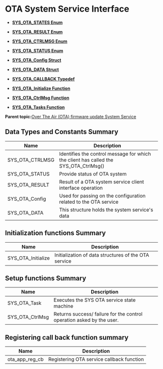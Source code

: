 # OTA System Service Interface

-   **[SYS\_OTA\_STATES Enum](GUID-F03C9E56-6E27-4686-A0CA-14D14F615FB5.md)**  

-   **[SYS\_OTA\_RESULT Enum](GUID-FF900B9E-1306-498E-8261-D7FEFA8CC184.md)**  

-   **[SYS\_OTA\_CTRLMSG Enum](GUID-7E595932-B68F-4074-BA7D-36D836AA8B5B.md)**  

-   **[SYS\_OTA\_STATUS Enum](GUID-7B12B319-188D-4C1D-8AEE-349BE7660528.md)**  

-   **[SYS\_OTA\_Config Struct](GUID-6B52ABB2-B67F-4DC8-9147-43E43664223B.md)**  

-   **[SYS\_OTA\_DATA Struct](GUID-E3DE3951-0B4D-44ED-8EDD-5DE48A3597FC.md)**  

-   **[SYS\_OTA\_CALLBACK Typedef](GUID-793F497B-BD41-400B-9FB5-0C0ECBB2B1D5.md)**  

-   **[SYS\_OTA\_Initialize Function](GUID-0B54E267-5E7C-4408-BB57-0BB6E61B59D3.md)**  

-   **[SYS\_OTA\_CtrlMsg Function](GUID-8F2A596D-F14C-43E8-8D8C-951C45191D23.md)**  

-   **[SYS\_OTA\_Tasks Function](GUID-10DC0C0A-E5D5-417A-86E0-199C0ECC0B50.md)**  


**Parent topic:**[Over The Air \(OTA\) firmware update System Service](GUID-AF87F0BB-E319-4436-A302-357BFA7E193E.md)

## Data Types and Constants Summary

|Name|Description|
|----|-----------|
|SYS\_OTA\_CTRLMSG|Identifies the control message for which the client has called the SYS\_OTA\_CtrlMsg\(\)|
|SYS\_OTA\_STATUS|Provide status of OTA system|
|SYS\_OTA\_RESULT|Result of a OTA system service client interface operation|
|SYS\_OTA\_Config|Used for passing on the configuration related to the OTA service|
|SYS\_OTA\_DATA|This structure holds the system service's data|

## Initialization functions Summary

|Name|Description|
|----|-----------|
|SYS\_OTA\_Initialize|Initialization of data structures of the OTA service|

## Setup functions Summary

|Name|Description|
|----|-----------|
|SYS\_OTA\_Task|Executes the SYS OTA service state machine|
|SYS\_OTA\_CtrlMsg|Returns success/ failure for the control operation asked by the user.|

## Registering call back function summary

|Name|Description|
|----|-----------|
|ota\_app\_reg\_cb|Registering OTA service callback function|

